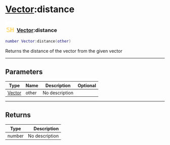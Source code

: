 # [Vector](../vector/README.md):distance

### <img src="../../.gitbook/assets/shared.png" width="32" height="32" /> [Vector](../vector/README.md):distance

```lua
number Vector:distance(other)
```

Returns the distance of the vector from the given vector<br>

-----------------
## Parameters

| Type   | Name | Description | Optional |
| ------ | ---- | ----------- | -------: |
| [Vector](../vector/README.md) | other | No description |  |

-----------------
## Returns

| Type   | Description |
| ------ | ----------: |
| number | No description |
